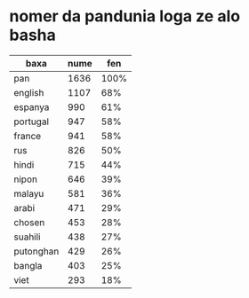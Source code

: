 # nomer da pandunia loga ze alo basha

| baxa  | nume  | fen |
|-------|-------|-----|
| pan | 1636 | 100% |
| english | 1107 | 68% |
| espanya | 990 | 61% |
| portugal | 947 | 58% |
| france | 941 | 58% |
| rus | 826 | 50% |
| hindi | 715 | 44% |
| nipon | 646 | 39% |
| malayu | 581 | 36% |
| arabi | 471 | 29% |
| chosen | 453 | 28% |
| suahili | 438 | 27% |
| putonghan | 429 | 26% |
| bangla | 403 | 25% |
| viet | 293 | 18% |
